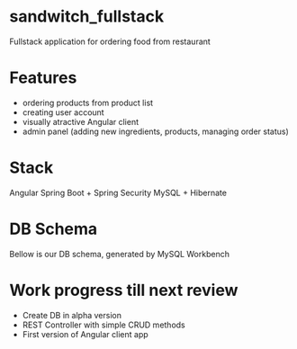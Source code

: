 # sandwitch_fullstack

Fullstack application for ordering food from restaurant

# Features
- ordering products from product list
- creating user account
- visually atractive Angular client 
- admin panel (adding new ingredients, products, managing order status)

# Stack
Angular
Spring Boot + Spring Security
MySQL + Hibernate

# DB Schema
Bellow is our DB schema, generated by MySQL Workbench


# Work progress till next review
* Create DB in alpha version
* REST Controller with simple CRUD methods
* First version of Angular client app
